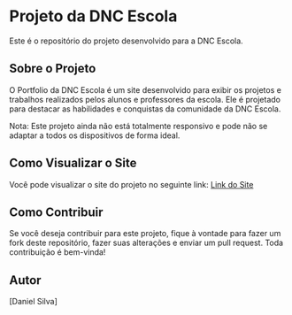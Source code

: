 # Projeto da DNC Escola

Este é o repositório do projeto desenvolvido para a DNC Escola.

## Sobre o Projeto

O Portfolio da DNC Escola é um site desenvolvido para exibir os projetos e trabalhos realizados pelos alunos e professores da escola. Ele é projetado para destacar as habilidades e conquistas da comunidade da DNC Escola.

Nota: Este projeto ainda não está totalmente responsivo e pode não se adaptar a todos os dispositivos de forma ideal.

## Como Visualizar o Site

Você pode visualizar o site do projeto no seguinte link: [Link do Site](https://dncprojectportfolio.netlify.app/)

## Como Contribuir

Se você deseja contribuir para este projeto, fique à vontade para fazer um fork deste repositório, fazer suas alterações e enviar um pull request. Toda contribuição é bem-vinda!

## Autor

[Daniel Silva]

